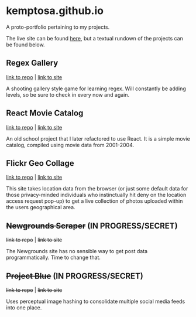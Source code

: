 # kemptosa.github.io
A proto-portfolio pertaining to my projects.

The live site can be found [here](https://rvo.lv), but a textual rundown of the projects can be found below.

## Regex Gallery
[link to repo](https://github.com/kemptosa/regex-gallery) | [link to site](https://rvo.lv/regex-gallery)

A shooting gallery style game for learning regex. Will constantly be adding levels, so be sure to check in every now and again.

## React Movie Catalog
[link to repo](https://github.com/kemptosa/react-movie-catalog) | [link to site](https://rvo.lv/react-movie-catalog)

An old school project that I later refactored to use React. It is a simple movie catalog, compiled using movie data from 2001-2004.

## Flickr Geo Collage
[link to repo](https://github.com/kemptosa/flickr-geo-collage) | [link to site](https://rvo.lv/flickr-geo-collage)

This site takes location data from the browser (or just some default data for those privacy-minded individuals who instinctually hit deny on the location access request pop-up) to get a live collection of photos uploaded within the users geographical area.

## ~~Newgrounds Scraper~~ (IN PROGRESS/SECRET)
~~link to repo~~ | ~~link to site~~

The Newgrounds site has no sensible way to get post data programmatically. Time to change that.

## ~~Project Blue~~ (IN PROGRESS/SECRET)
~~link to repo~~ | ~~link to site~~

Uses perceptual image hashing to consolidate multiple social media feeds into one place.
